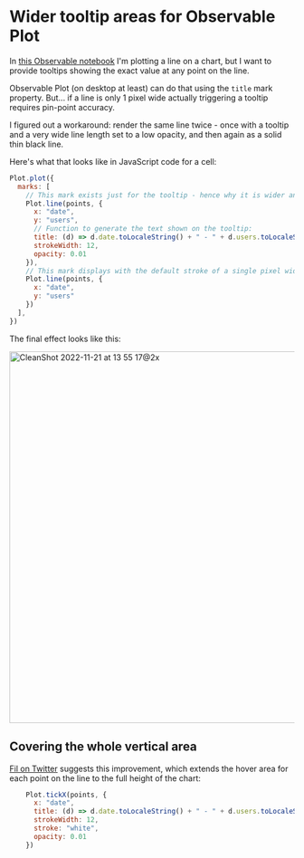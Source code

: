 # Wider tooltip areas for Observable Plot

In [this Observable notebook](https://observablehq.com/@simonw/mastodon-users-and-statuses-over-time) I'm plotting a line on a chart, but I want to provide tooltips showing the exact value at any point on the line.

Observable Plot (on desktop at least) can do that using the `title` mark property. But... if a line is only 1 pixel wide actually triggering a tooltip requires pin-point accuracy.

I figured out a workaround: render the same line twice - once with a tooltip and a very wide line length set to a low opacity, and then again as a solid thin black line.

Here's what that looks like in JavaScript code for a cell:

```javascript
Plot.plot({
  marks: [
    // This mark exists just for the tooltip - hence why it is wider and almost invisible
    Plot.line(points, {
      x: "date",
      y: "users",
      // Function to generate the text shown on the tooltip:
      title: (d) => d.date.toLocaleString() + " - " + d.users.toLocaleString(),
      strokeWidth: 12,
      opacity: 0.01
    }),
    // This mark displays with the default stroke of a single pixel wide black line
    Plot.line(points, {
      x: "date",
      y: "users"
    })
  ],
})
```
The final effect looks like this:

<img width="657" alt="CleanShot 2022-11-21 at 13 55 17@2x" src="https://user-images.githubusercontent.com/9599/203165945-936b527b-6222-4f72-af56-9f072243ecd5.png">

## Covering the whole vertical area

[Fil on Twitter](https://twitter.com/recifs/status/1595002225092620289) suggests this improvement, which extends the hover area for each point on the line to the full height of the chart:

```javascript
    Plot.tickX(points, {
      x: "date",
      title: (d) => d.date.toLocaleString() + " - " + d.users.toLocaleString(),
      strokeWidth: 12,
      stroke: "white",
      opacity: 0.01
    })
```


